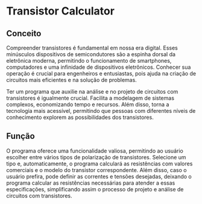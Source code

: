 # Transistor Calculator


## Conceito

Compreender transistores é fundamental em nossa era digital. Esses minúsculos dispositivos de semicondutores são a espinha dorsal da eletrônica moderna, permitindo o funcionamento de smartphones, computadores e uma infinidade de dispositivos eletrônicos. Conhecer sua operação é crucial para engenheiros e entusiastas, pois ajuda na criação de circuitos mais eficientes e na solução de problemas.

Ter um programa que auxilie na análise e no projeto de circuitos com transistores é igualmente crucial. Facilita a modelagem de sistemas complexos, economizando tempo e recursos. Além disso, torna a tecnologia mais acessível, permitindo que pessoas com diferentes níveis de conhecimento explorem as possibilidades dos transistores.


## Função

O programa oferece uma funcionalidade valiosa, permitindo ao usuário escolher entre vários tipos de polarização de transistores. Selecione um tipo e, automaticamente, o programa calculará as resistências com valores comerciais e o modelo do transistor correspondente. Além disso, caso o usuário prefira, pode definir as correntes e tensões desejadas, deixando o programa calcular as resistências necessárias para atender a essas especificações, simplificando assim o processo de projeto e análise de circuitos com transistores.
